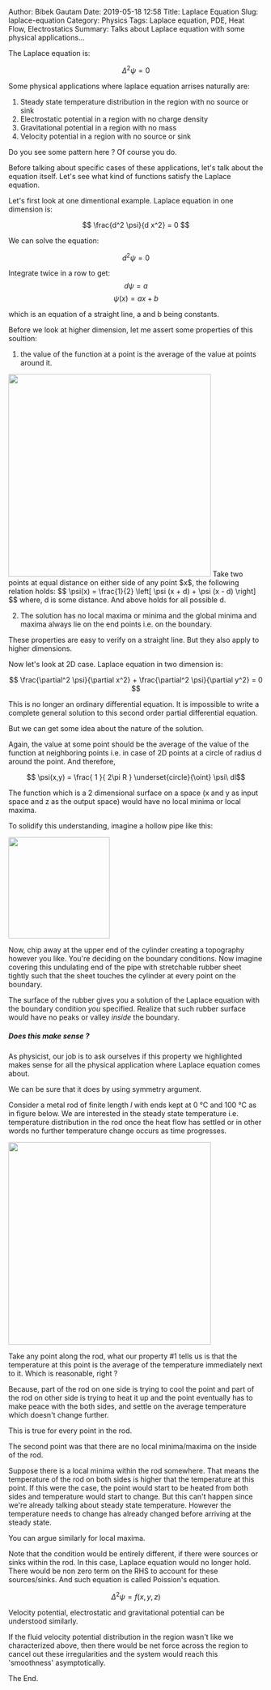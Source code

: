 Author: Bibek Gautam
Date: 2019-05-18 12:58
Title: Laplace Equation
Slug: laplace-equation
Category: Physics
Tags: Laplace equation, PDE, Heat Flow, Electrostatics
Summary: Talks about Laplace equation with some physical applications...

The Laplace equation is:

$$\Delta^2 \psi  = 0 $$

Some physical applications where laplace equation arrises naturally are:  

1. Steady state temperature distribution in the region with no source or sink
2. Electrostatic potential in a region with no charge density
3. Gravitational potential in a region with no mass
4. Velocity potential in a region with no source or sink

Do you see some pattern here ? Of course you do.


Before talking about specific cases of these applications, let's talk about the equation itself.
Let's see what kind of functions satisfy the Laplace equation.

Let's first look at one dimentional example. Laplace equation in one dimension is:

$$ \frac{d^2 \psi}{d x^2} = 0 $$

We can solve the equation:

$$ d^2 \psi = 0 $$

Integrate twice in a row to get:
$$ d \psi = a $$
$$ \psi(x) = ax + b $$

which is an equation of a straight line, a and b being constants.


Before we look at higher dimension, let me assert some properties of this soultion:  

1. the value of the function at a point is the average of the value at points around it.  
  <img src="/images/st-line-average.png" width='400'/>  
   Take two points at equal distance on either side of any point $x$, the following relation holds:
  $$ \psi(x) = \frac{1}{2} \left[ \psi (x + d) + \psi (x - d) \right] $$  
  where, d is some distance. And above holds for all possible d.

2. The solution has no local maxima or minima and the global minima and maxima always lie on the
   end points i.e. on the boundary.

These properties are easy to verify on a straight line. But they also apply to higher dimensions.

Now let's look at 2D case. Laplace equation in two dimension is:

$$ \frac{\partial^2 \psi}{\partial x^2} + \frac{\partial^2 \psi}{\partial y^2} = 0 $$

This is no longer an ordinary differential equation. It is impossible to write a complete general
solution to this second order partial differential equation.

But we can get some idea about the nature of the solution.

Again, the value at some point should be the average of the value of the function at neighboring
points i.e. in case of 2D points at a circle of radius d around the point. And therefore,

$$ \psi(x,y) = \frac{ 1 }{ 2\pi R } \underset{circle}{\oint} \psi\ dl$$

The function which is a 2 dimensional surface on a space (x and y as input space and z as
the output space) would have no local minima or local maxima.

To solidify this understanding, imagine a hollow pipe like this:

<img src="/images/cylinder.png" width='200'/>

Now, chip away at the upper end of the cylinder creating a topography however you like. You're deciding
on the boundary conditions. Now imagine covering this undulating end of the pipe with stretchable
rubber sheet tightly such that the sheet touches the cylinder at every point on the boundary.

The surface of the rubber gives you a solution of the Laplace equation with the boundary condition
*you* specified. Realize that such rubber surface would have no peaks or valley *inside* the boundary.

##### Does this make sense ?
As physicist, our job is to ask ourselves if this property we highlighted makes sense for all the
physical application where Laplace equation comes about.

We can be sure that it does by using symmetry argument.

Consider a metal rod of finite length $l$ with ends kept at 0 &deg;C and 100 &deg;C as in figure
below. We are interested in the steady state temperature i.e. temperature distribution in the rod
once the heat flow has settled or in other words no further temperature change occurs as time
progresses.

<img src="/images/rod.png" width='400'/>

Take any point along the rod, what our property #1 tells us is that the temperature at this point is
the average of the temperature immediately next to it. Which is reasonable, right ?

Because, part of the rod on one side is trying to cool the point and part of the rod on other side is
trying to heat it up and the point eventually has to make peace with the both sides, and settle on
the average temperature which doesn't change further.

This is true for every point in the rod.

The second point was that there are no local minima/maxima on the inside of the rod.

Suppose there is a local minima within the rod somewhere. That means the temperature of the rod on
both sides is higher that the temperature at this point. If this were the case, the point would
start to be heated from both sides and temperature would start to change. But this can't happen
since we're already talking about steady state temperature. However the temperature needs to change
has already changed before arriving at the steady state.

You can argue similarly for local maxima.

Note that the condition would be entirely different, if there were sources or sinks within the rod.
In this case, Laplace equation would no longer hold. There would be non zero term on the RHS to
account for these sources/sinks. And such equation is called Poission's equation.

$$\Delta^2 \psi  = f(x,y,z) $$

Velocity potential, electrostatic and gravitational potential can be understood similarly.

If the fluid velocity potential distribution in the region wasn't like we characterized above, then
there would be net force across the region to cancel out these irregularities and the system would
reach this 'smoothness' asymptotically.

The End.
